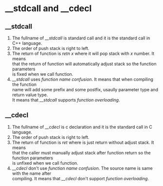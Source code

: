 # __stdcall and __cdecl
## __stdcall
1. The fullname of *__stdcall* is standard call and it is the standard call in C++ language.  
2. The order of push stack is right to left.  
3. The return of function is *retn x* where it will pop stack with *x* number. It means  
that the return of function will automatically adjust stack so the function parameters  
is fixed when we call function.  
4. *__stdcall* uses *function name confusion*. It means that when compiling the function  
name will add some prefix and some postfix, usaully parameter type and return value type.  
It means that *__stdcall* supports *function overloading*.  
## __cdecl
1. The fullname of *__cdecl* is c declaration and it is the standard call in C language.  
2. The order of push stack is right to left.  
3. The return of function is *ret* where is just return without adjust stack. It means  
that the caller must manually adjust stack after function return so the function parameters  
is unfixed when we call function.  
4. *__cdecl* don't use *function name confusion*. The source name is same with the name after  
compiling. It means that *__cdecl* don't support *function overloading*.  

